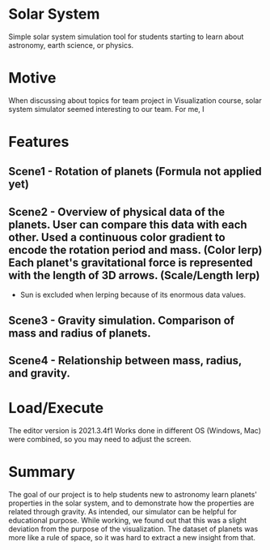 # Solar System
Simple solar system simulation tool for students starting to learn about astronomy, earth science, or physics.

# Motive
 When discussing about topics for team project in Visualization course, solar system simulator seemed interesting to our team. For me, I 

# Features
## Scene1 - Rotation of planets (Formula not applied yet)
## Scene2 - Overview of physical data of the planets. User can compare this data with each other. Used a continuous color gradient to encode the rotation period and mass. (Color lerp) Each planet's gravitational force is represented with the length of 3D arrows. (Scale/Length lerp)
* Sun is excluded when lerping because of its enormous data values.
## Scene3 - Gravity simulation. Comparison of mass and radius of planets.
## Scene4 - Relationship between mass, radius, and gravity.

# Load/Execute
The editor version is 2021.3.4f1
Works done in different OS (Windows, Mac) were combined, so you may need to adjust the screen.

# Summary
The goal of our project is to help students new to astronomy learn planets' properties in the solar system, and to demonstrate how the properties are related through gravity. As intended, our simulator can be helpful for educational purpose. While working, we found out that this was a slight deviation from the purpose of the visualization. The dataset of planets was more like a rule of space, so it was hard to extract a new insight from that.
